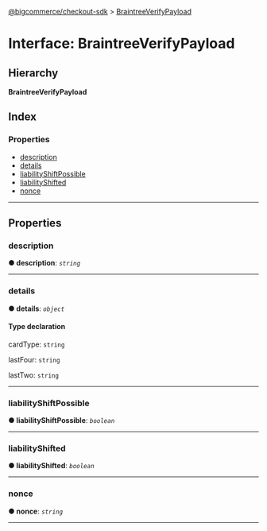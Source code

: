 [@bigcommerce/checkout-sdk](../README.md) > [BraintreeVerifyPayload](../interfaces/braintreeverifypayload.md)

# Interface: BraintreeVerifyPayload

## Hierarchy

**BraintreeVerifyPayload**

## Index

### Properties

* [description](braintreeverifypayload.md#description)
* [details](braintreeverifypayload.md#details)
* [liabilityShiftPossible](braintreeverifypayload.md#liabilityshiftpossible)
* [liabilityShifted](braintreeverifypayload.md#liabilityshifted)
* [nonce](braintreeverifypayload.md#nonce)

---

## Properties

<a id="description"></a>

###  description

**● description**: *`string`*

___
<a id="details"></a>

###  details

**● details**: *`object`*

#### Type declaration

 cardType: `string`

 lastFour: `string`

 lastTwo: `string`

___
<a id="liabilityshiftpossible"></a>

###  liabilityShiftPossible

**● liabilityShiftPossible**: *`boolean`*

___
<a id="liabilityshifted"></a>

###  liabilityShifted

**● liabilityShifted**: *`boolean`*

___
<a id="nonce"></a>

###  nonce

**● nonce**: *`string`*

___

